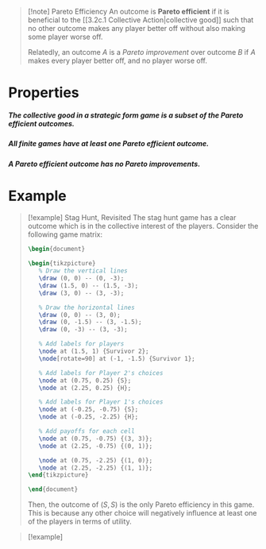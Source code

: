 >[!note] Pareto Efficiency
>An outcome is **Pareto efficient** if it is beneficial to the [[3.2c.1 Collective Action|collective good]] such that no other outcome makes any player better off without also making some player worse off.
>
>Relatedly, an outcome $A$ is a *Pareto improvement* over outcome $B$ if $A$ makes every player better off, and no player worse off.
# Properties
##### The collective good in a strategic form game is a subset of the Pareto efficient outcomes.

##### All finite games have at least one Pareto efficient outcome.

##### A Pareto efficient outcome has no Pareto improvements.

# Example
>[!example] Stag Hunt, Revisited
>The stag hunt game has a clear outcome which is in the collective interest of the players. Consider the following game matrix:
>```tikz
>\begin{document}
>
>\begin{tikzpicture}
>    % Draw the vertical lines
>    \draw (0, 0) -- (0, -3);
>    \draw (1.5, 0) -- (1.5, -3);
>    \draw (3, 0) -- (3, -3);
>
>    % Draw the horizontal lines
>    \draw (0, 0) -- (3, 0);
>    \draw (0, -1.5) -- (3, -1.5);
>    \draw (0, -3) -- (3, -3);
>
>    % Add labels for players
>    \node at (1.5, 1) {Survivor 2};
>    \node[rotate=90] at (-1, -1.5) {Survivor 1};
>
>    % Add labels for Player 2's choices
>    \node at (0.75, 0.25) {S};
>    \node at (2.25, 0.25) {H};
>
>    % Add labels for Player 1's choices
>    \node at (-0.25, -0.75) {S};
>    \node at (-0.25, -2.25) {H};
>
>    % Add payoffs for each cell
>    \node at (0.75, -0.75) {(3, 3)};
>    \node at (2.25, -0.75) {(0, 1)};
>
>    \node at (0.75, -2.25) {(1, 0)};
>    \node at (2.25, -2.25) {(1, 1)};
>\end{tikzpicture}
>
>\end{document}
>```
>Then, the outcome of $(S, S)$ is the only Pareto efficiency in this game. This is because any other choice will negatively influence at least one of the players in terms of utility.

>[!example] 

